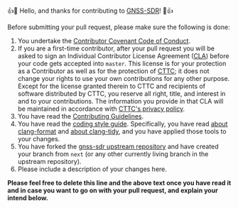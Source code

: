 :+1::tada: Hello, and thanks for contributing to
[GNSS-SDR](https://gnss-sdr.org)! :tada::+1:

<!-- prettier-ignore-start -->
[comment]: # (
SPDX-License-Identifier: GPL-3.0-or-later
)

[comment]: # (
SPDX-FileCopyrightText: 2011-2020 Carles Fernandez-Prades <carles.fernandez@cttc.es>
)
<!-- prettier-ignore-end -->

Before submitting your pull request, please make sure the following is done:

1.  You undertake the
    [Contributor Covenant Code of Conduct](https://github.com/gnss-sdr/gnss-sdr/blob/master/CODE_OF_CONDUCT.md).
2.  If you are a first-time contributor, after your pull request you will be
    asked to sign an Individual Contributor License Agreement
    ([CLA](https://en.wikipedia.org/wiki/Contributor_License_Agreement)) before
    your code gets accepted into `master`. This license is for your protection
    as a Contributor as well as for the protection of
    [CTTC](http://www.cttc.es/); it does not change your rights to use your own
    contributions for any other purpose. Except for the license granted therein
    to CTTC and recipients of software distributed by CTTC, you reserve all
    right, title, and interest in and to your contributions. The information you
    provide in that CLA will be maintained in accordance with
    [CTTC's privacy policy](http://www.cttc.es/privacy/).
3.  You have read the
    [Contributing Guidelines](https://github.com/gnss-sdr/gnss-sdr/blob/master/CONTRIBUTING.md).
4.  You have read the [coding style guide](https://gnss-sdr.org/coding-style/).
    Specifically, you have read
    [about clang-format](https://gnss-sdr.org/coding-style/#use-tools-for-automated-code-formatting)
    and [about clang-tidy](https://gnss-sdr.org/coding-style/#use-code-linters),
    and you have applied those tools to your changes.
5.  You have forked the
    [gnss-sdr upstream repository](https://github.com/gnss-sdr/gnss-sdr) and
    have created your branch from `next` (or any other currently living branch
    in the upstream repository).
6.  Please include a description of your changes here.

**Please feel free to delete this line and the above text once you have read it
and in case you want to go on with your pull request, and explain your intend
below.**
